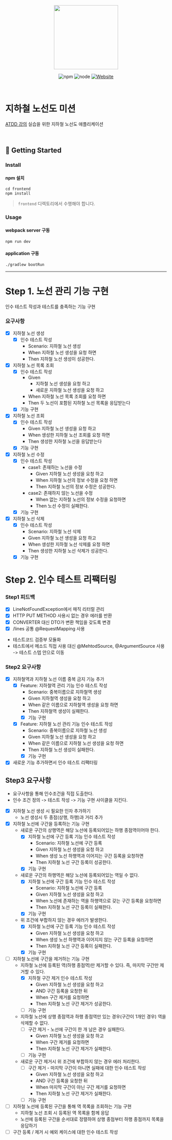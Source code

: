 <p align="center">
    <img width="200px;" src="https://raw.githubusercontent.com/woowacourse/atdd-subway-admin-frontend/master/images/main_logo.png"/>
</p>
<p align="center">
  <img alt="npm" src="https://img.shields.io/badge/npm-6.14.15-blue">
  <img alt="node" src="https://img.shields.io/badge/node-14.18.2-blue">
  <a href="https://edu.nextstep.camp/c/R89PYi5H" alt="nextstep atdd">
    <img alt="Website" src="https://img.shields.io/website?url=https%3A%2F%2Fedu.nextstep.camp%2Fc%2FR89PYi5H">
  </a>
</p>

<br>

# 지하철 노선도 미션
[ATDD 강의](https://edu.nextstep.camp/c/R89PYi5H) 실습을 위한 지하철 노선도 애플리케이션

<br>

## 🚀 Getting Started

### Install
#### npm 설치
```
cd frontend
npm install
```
> `frontend` 디렉토리에서 수행해야 합니다.

### Usage
#### webpack server 구동
```
npm run dev
```
#### application 구동
```
./gradlew bootRun
```

---

# Step 1. 노선 관리 기능 구현
인수 테스트 작성과 테스트를 충족하는 기능 구현

### 요구사항
- [X] 지하철 노선 생성 
  - [X] 인수 테스트 작성
    - Scenario: 지하철 노선 생성
    - When 지하철 노선 생성을 요청 하면
    - Then 지하철 노선 생성이 성공한다.
- [X] 지하철 노선 목록 조회
  - [X] 인수 테스트 작성
    - Given
      - 지하철 노선 생성을 요청 하고
      - 새로운 지하철 노선 생성을 요청 하고
    - When 지하철 노선 목록 조회를 요청 하면
    - Then 두 노선이 포함된 지하철 노선 목록을 응답받는다
  - [X] 기능 구현
- [X] 지하철 노선 조회
  - [X] 인수 테스트 작성
    - Given 지하철 노선 생성을 요청 하고
    - When 생성한 지하철 노선 조회를 요청 하면
    - Then 생성한 지하철 노선을 응답받는다
  - [X] 기능 구현
- [X] 지하철 노선 수정
  - [X] 인수 테스트 작성
    - case1: 존재하는 노선을 수정
      - Given 지하철 노선 생성을 요청 하고
      - When 지하철 노선의 정보 수정을 요청 하면
      - Then 지하철 노선의 정보 수정은 성공한다.
    - case2: 존재하지 않는 노선을 수정
      - When 없는 지하철 노선의 정보 수정을 요청하면
      - Then 노선 수정이 실패한다.
  - [X] 기능 구현
- [X] 지하철 노선 삭제
  - [X] 인수 테스트 작성
    - Scenario: 지하철 노선 삭제
    - Given 지하철 노선 생성을 요청 하고
    - When 생성한 지하철 노선 삭제를 요청 하면
    - Then 생성한 지하철 노선 삭제가 성공한다.
  - [X] 기능 구현

# Step 2. 인수 테스트 리팩터링

### Step1 피드백

- [X] LineNotFoundException에서 매직 리터럴 관리
- [X] HTTP PUT METHOD 사용시 없는 경우 에러를 반환
- [X] CONVERTER 대신 DTO가 변환 책임을 갖도록 변경
- [X] /lines 공통 @RequestMapping 사용
- 테스트코드 검증부 모듈화
- 테스트에서 메소드 직접 사용 대신 @MehtodSource, @ArgumentSource 사용 -> 테스트 스텝 안으로 이동

### Step2 요구사항

- [X] 지하철역과 지하철 노선 이름 중복 금지 기능 추가
  - [X] Feature: 지하철역 관리 기능 인수 테스트 작성
    - Scenario: 중복이름으로 지하철역 생성
    - Given 지하철역 생성을 요청 하고
    - When 같은 이름으로 지하철역 생성을 요청 하면
    - Then 지하철역 생성이 실패한다.
    - [X] 기능 구현
  - [X] Feature: 지하철 노선 관리 기능 인수 테스트 작성
    - Scenario: 중복이름으로 지하철 노선 생성
    - Given 지하철 노선 생성을 요청 하고
    - When 같은 이름으로 지하철 노선 생성을 요청 하면
    - Then 지하철 노선 생성이 실패한다.
    - [X] 기능 구현
- [X] 새로운 기능 추가하면서 인수 테스트 리팩터링

## Step3 요구사항

- 요구사항을 통해 인수조건을 직접 도출한다.
- 인수 조건 정의 -> 테스트 작성 -> 기능 구현 사이클을 지킨다.
- [X] 지하철 노선 생성 시 필요한 인자 추가하기
  - 노선 생성시 두 종점(상행, 하행)과 거리 추가
- [X] 지하철 노선에 구간을 등록하는 기능 구현
  - 새로운 구간의 상행역은 해당 노선에 등록되어있는 하행 종점역이어야 한다.
    - [X] 지하철 노선에 구간 등록 기능 인수 테스트 작성
      - Scenario: 지하철 노선에 구간 등록
      - Given 지하철 노선 생성을 요청 하고
      - When 생성 노선 하행역과 이어지는 구간 등록을 요청하면
      - Then 지하철 노선 구간 등록이 성공한다.
    - [X] 기능 구현
  - 새로운 구간의 하행역은 해당 노선에 등록되어있는 역일 수 없다.
    - [X] 지하철 노선에 구간 등록 기능 인수 테스트 작성
      - Scenario: 지하철 노선에 구간 등록
      - Given 지하철 노선 생성을 요청 하고
      - When 노선에 존재하는 역을 하행역으로 갖는 구간 등록을 요청하면
      - Then 지하철 노선 구간 등록이 실패한다.
    - [X] 기능 구현
  - 위 조건에 부합하지 않는 경우 에러가 발생한다.
    - [X] 지하철 노선에 구간 등록 기능 인수 테스트 작성
      - Given 지하철 노선 생성을 요청 하고
      - When 생성 노선 하행역과 이어지지 않는 구간 등록을 요청하면
      - Then 지하철 노선 구간 등록이 실패한다.
    - [X] 기능 구현
- [ ] 지하철 노선에 구간을 제거하는 기능 구현
  - 지하철 노선에 등록된 역(하행 종점역)만 제거할 수 있다. 즉, 마지막 구간만 제거할 수 있다.
    - [X] 지하철 구간 제거 인수 테스트 작성
      - Given 지하철 노선 생성을 요청 하고
      - AND 구간 등록을 요청한 뒤
      - When 구간 제거를 요청하면
      - Then 지하철 노선 구간 제거가 성공한다.
    - [ ] 기능 구현
  - 지하철 노선에 상행 종점역과 하행 종점역만 있는 경우(구간이 1개인 경우) 역을 삭제할 수 없다.
    - [ ] 구간 제거 - 노선에 구간이 한 개 남은 경우 실패한다. 
      - Given 지하철 노선 생성을 요청 하고
      - When 구간 제거를 요청하면
      - Then 지하철 노선 구간 제거가 실패한다.
    - [ ] 기능 구현
  - 새로운 구간 제거시 위 조건에 부합하지 않는 경우 에러 처리한다.
    - [ ] 구간 제거 - 마지막 구간이 아니면 실패에 대한 인수 테스트 작성
      - Given 지하철 노선 생성을 요청 하고
      - AND 구간 등록을 요청한 뒤
      - When 마지막 구간이 아닌 구간 제거를 요청하면
      - Then 지하철 노선 구간 제거가 실패한다.
    - [ ] 기능 구현
- [ ] 지하철 노선에 등록된 구간을 통해 역 목록을 조회하는 기능 구현
  - 지하철 노선 조회 시 등록된 역 목록을 함께 응답
  - 노선에 등록된 구간을 순서대로 정렬하여 상행 종점부터 하행 종점까지 목록을 응답하기
- [ ] 구간 등록 / 제거 시 예외 케이스에 대한 인수 테스트 작성

